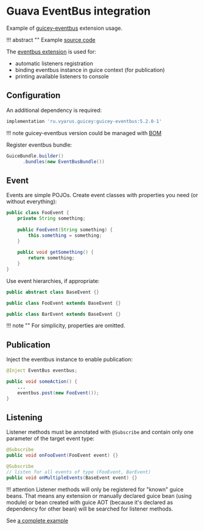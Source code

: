 # Guava EventBus integration

Example of [guicey-eventbus](../extras/eventbus.md) extension usage.

!!! abstract ""
    Example [source code](https://github.com/xvik/dropwizard-guicey-examples/tree/master/ext-eventbus)
    
The [eventbus extension](../extras/eventbus.md) is used for:

* automatic listeners registration
* binding eventbus instance in guice context (for publication)
* printing available listeners to console

## Configuration

An additional dependency is required:

```groovy
implementation 'ru.vyarus.guicey:guicey-eventbus:5.2.0-1'
```

!!! note
    guicey-eventbus version could be managed with [BOM](../extras/bom.md)

Register eventbus bundle:

```java
GuiceBundle.builder()
      .bundles(new EventBusBundle())
```

## Event

Events are simple POJOs. Create event classes with properties you need (or without everything):

```java
public class FooEvent {
    private String something;
    
    public FooEvent(String something) {
        this.something = something;
    }
    
    public void getSomething() {
        return something;
    }
}
```

Use event hierarchies, if appropriate:

```java
public abstract class BaseEvent {}

public class FooEvent extends BaseEvent {}

public class BarEvent extends BaseEvent {}
```

!!! note ""
    For simplicity, properties are omitted.

## Publication

Inject the eventbus instance to enable publication:

```java
@Inject EventBus eventbus;

public void someAction() {
    ...
    eventbus.post(new FooEvent());
}
```

## Listening

Listener methods must be annotated with `@Subscribe` and contain only one parameter of the target event type:

```java
@Subscribe
public void onFooEvent(FooEvent event) {}

@Subscribe
// listen for all events of type (FooEvent, BarEvent)
public void onMultipleEvents(BaseEvent event) {}
```

!!! attention
    Listener methods will only be registered for "known" guice beans. That means any extension
    or manually declared guice bean (using module) or bean created with guice AOT (because it's declared
    as dependency for other bean) will be searched for listener methods.
         
See [a complete example](https://github.com/xvik/dropwizard-guicey-examples/tree/master/ext-eventbus)         